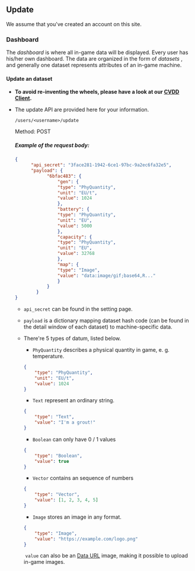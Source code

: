 ## Update

We assume that you've created an account on this site.

### Dashboard

The *dashboard* is where all in-game data will be displayed. Every user has his/her own dashboard. The data are organized in the form of *datasets* , and generally one dataset represents attributes of an in-game machine.

#### Update an dataset

- **To avoid re-inventing the wheels, please have a look at our [CVDD Client](https://github.com/JackyWangMislantiaJnirvana/CVIngameDataDisplay/blob/client/client/doc/CVDDClient用户指南.md).**

- The update API are provided here for your information.

  `/users/<username>/update`

  Method: POST
  
  ##### Example of the request body:
  
  ```json
  {
      	"api_secret": "3face281-1942-6ce1-97bc-9a2ec6fa32e5",
      	"payload": {
              "6bfac483": {
                  "gen": {
                  "type": "PhyQuantity",
                  "unit": "EU/t",
                  "value": 1024
                  },
                  "battery": {
                  "type": "PhyQuantity",
                  "unit": "EU",
                  "value": 5000
                  },
                  "capacity": {
                  "type": "PhyQuantity",
                  "unit": "EU",
                  "value": 32768
                  },
                  "map": {
                  "type": "Image",
                  "value": "data:image/gif;base64,R..."
                  }
              }
          }
  }
  
  ```
  
  - `api_secret` can be found in the setting page.
  
  - `payload` is a dictionary mapping dataset hash code (can be found in the detail window of each dataset) to machine-specific data.
  
  - There're 5 types of datum, listed below.
  
    - `PhyQuantity` describes a physical quantity in game, e. g. temperature.
  
    ```json
    {
        "type": "PhyQuantity",
        "unit": "EU/t",
        "value": 1024
    }
    ```
  
    - `Text` represent an ordinary string.
  
    ```json
    {
    	"type": "Text",
    	"value": "I'm a grout!"
    }
    ```
  
    - `Boolean` can only have 0 / 1 values
  
    ```json
    {
    	"type": "Boolean",
    	"value": true
    }
    ```
  
    - `Vector` contains an sequence of numbers
  
    ```json
    {
    	"type": "Vector",
    	"value": [1, 2, 3, 4, 5]
    }
    ```
  
    - `Image` stores an image in any format.
  
    ```json
    {
    	"type": "Image",
    	"value": "https://example.com/logo.png"
    }
    ```
  
    ​	`value` can also be an [Data URL](https://developer.mozilla.org/en-US/docs/Web/HTTP/Basics_of_HTTP/Data_URIs) image, making it possible to upload in-game images.

